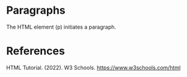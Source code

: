 # Paragraphs 

The HTML element (p) initiates a paragraph. 

# References 
HTML Tutorial. (2022). W3 Schools. https://www.w3schools.com/html
